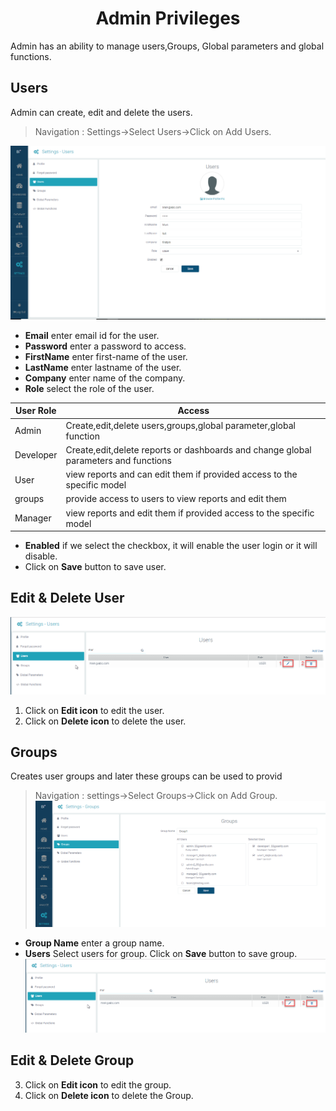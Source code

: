  <center><h1>Admin Privileges</h1></center>
 
Admin has an ability to manage users,Groups, Global parameters and global functions.

## Users

Admin can create, edit and delete the users.

> Navigation : Settings→Select Users→Click on Add Users.

![enter image description here](https://raw.githubusercontent.com/sv18042016/fp1/34ae99ea80597fc08c96c787a88d8951979862b1/images/users.png)

- **Email** enter email id for the user.
- **Password** enter a password to access.
- **FirstName** enter first-name of the user.
- **LastName** enter lastname of the user. 
- **Company** enter name of the company.
- **Role** select the role of the user.

| User Role |  Access|
|--|--|
| Admin | Create,edit,delete users,groups,global parameter,global function |
|Developer|Create,edit,delete reports or dashboards and change global parameters and functions|
|User|view reports and can edit them if provided access to the specific model|
|groups|provide access to users to view reports and  edit them|
|Manager|view reports and edit them if provided access to the specific model|

- **Enabled** if we select the checkbox, it will enable the user login or it will disable.
- Click on **Save** button to save user.

## Edit & Delete User
![enter image description here](https://raw.githubusercontent.com/sv18042016/fp1/fed976f79b3ba765a8bc3b9ca665de4de0fd2681/images/user_edit.png)

1. Click on **Edit icon** to edit the user.
2. Click on **Delete icon** to delete the user.

## Groups

Creates user groups and later these groups can be used to provid

>Navigation : settings→Select Groups→Click on Add Group.
![enter image description here](https://raw.githubusercontent.com/sv18042016/fp1/b6af863fbeb6584b8a139d0f303840ab6893da5e/images/groups.png)

- **Group Name** enter a group name.
- **Users** Select  users for group.
Click on **Save** button to save group.
![enter image description here](https://raw.githubusercontent.com/sv18042016/fp1/fed976f79b3ba765a8bc3b9ca665de4de0fd2681/images/user_edit.png)

## Edit & Delete Group

3. Click on **Edit icon** to edit the group.
4. Click on **Delete icon** to delete the Group.

<!--stackedit_data:
eyJoaXN0b3J5IjpbLTU3NDkzNjkwLDQ2NTc2NjgxNiwtOTc0Nj
YwMTg3XX0=
-->